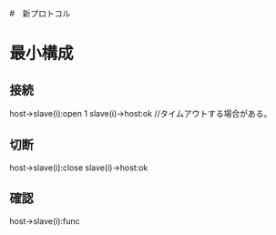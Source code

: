 #　新プロトコル 

# 最小構成
## 接続
host->slave(i):open 1
slave(i)->host:ok //タイムアウトする場合がある。
## 切断
host->slave(i):close
slave(i)->host:ok
## 確認
host->slave(i):func

